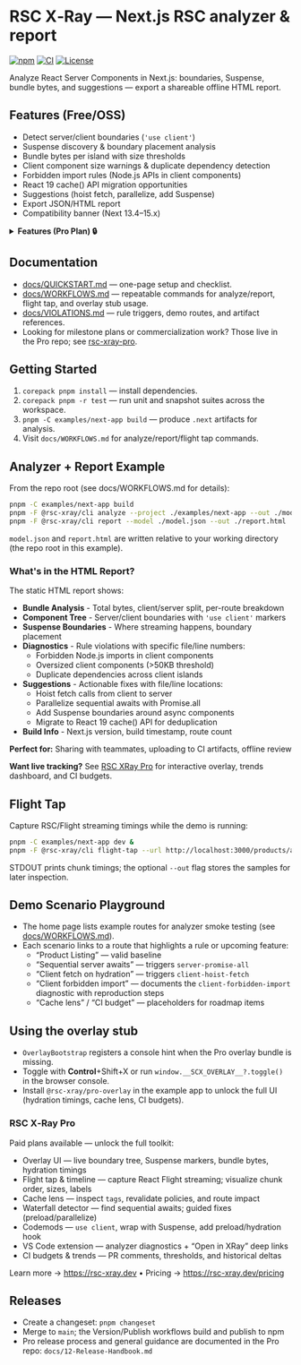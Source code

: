 # RSC X‑Ray — Next.js RSC analyzer & report

[![npm](https://img.shields.io/npm/v/@rsc-xray/cli.svg)](https://www.npmjs.com/package/@rsc-xray/cli)
[![CI](https://img.shields.io/github/actions/workflow/status/rsc-xray/rsc-xray/ci-release.yml?branch=main)](https://github.com/rsc-xray/rsc-xray/actions)
[![License](https://img.shields.io/badge/license-MIT-blue.svg)](LICENSE)

Analyze React Server Components in Next.js: boundaries, Suspense, bundle bytes, and suggestions — export a shareable offline HTML report.

## Features (Free/OSS)

- Detect server/client boundaries (`'use client'`)
- Suspense discovery & boundary placement analysis
- Bundle bytes per island with size thresholds
- Client component size warnings & duplicate dependency detection
- Forbidden import rules (Node.js APIs in client components)
- React 19 cache() API migration opportunities
- Suggestions (hoist fetch, parallelize, add Suspense)
- Export JSON/HTML report
- Compatibility banner (Next 13.4–15.x)

<details>
<summary><strong>Features (Pro Plan) 🔒</strong></summary>

**Live Development Tools:**

- **Interactive Overlay** — Real-time component tree with hydration timings overlaid on your running app
- **Hydration Performance Tracking** — Measure time-to-interactive for each client component
- **Cache Lens** — Visualize revalidateTag/revalidatePath impact, ISR/PPR policies, and route strategies
- **Flight Timeline** — Capture and analyze React Server Component streaming (chunk order, sizes, timings)
- **Server Actions Map** — Track which actions affect which routes through tags and paths

**CI/CD & Automation:**

- **Performance Dashboard** — Interactive HTML dashboard with A+ to F scoring, trend charts, and regression detection
- **Bundle Budgets** — Enforce size limits in CI and fail PRs that exceed thresholds
- **Automated Trend Collection** — Zero-config GitHub Action for historical performance tracking
- **PR Comments** — Automatic budget reports and delta comparisons posted to pull requests
- **Performance Scoring** — Composite scores based on bundle size, hydration, trends, and violations

**Developer Experience:**

- **VS Code Extension** — Inline diagnostics with one-click quick fixes (wrap in Suspense, add cache(), code splitting)
- **Automated Codemods** — Transform code to fix common patterns (use client, Suspense boundaries, preload hints)
- **Waterfall Detector** — Identify sequential data fetches with guided fixes
- **Advanced Diagnostics** — Route config conflicts, cache policy mismatches, static/dynamic classification

**Enterprise:**

- **Offline License Verification** — Air-gapped deployment support with JWT-based licensing
- **No Telemetry** — 100% local processing, zero network calls during analysis
- **Privacy Mode** — Full GDPR/HIPAA/SOC 2 compliance for sensitive codebases

Learn more → [https://rsc-xray.dev](https://rsc-xray.dev) • Pricing → [https://rsc-xray.dev/pricing](https://rsc-xray.dev/pricing)

</details>

## Documentation

- [docs/QUICKSTART.md](./docs/QUICKSTART.md) — one-page setup and checklist.
- [docs/WORKFLOWS.md](./docs/WORKFLOWS.md) — repeatable commands for analyze/report, flight tap, and overlay stub usage.
- [docs/VIOLATIONS.md](./docs/VIOLATIONS.md) — rule triggers, demo routes, and artifact references.
- Looking for milestone plans or commercialization work? Those live in the Pro repo; see [rsc-xray-pro](https://github.com/rsc-xray/rsc-xray-pro).

## Getting Started

1. `corepack pnpm install` — install dependencies.
2. `corepack pnpm -r test` — run unit and snapshot suites across the workspace.
3. `pnpm -C examples/next-app build` — produce `.next` artifacts for analysis.
4. Visit `docs/WORKFLOWS.md` for analyze/report/flight tap commands.

## Analyzer + Report Example

From the repo root (see docs/WORKFLOWS.md for details):

```bash
pnpm -C examples/next-app build
pnpm -F @rsc-xray/cli analyze --project ./examples/next-app --out ./model.json
pnpm -F @rsc-xray/cli report --model ./model.json --out ./report.html
```

`model.json` and `report.html` are written relative to your working directory (the repo root in this example).

### What's in the HTML Report?

The static HTML report shows:

- **Bundle Analysis** - Total bytes, client/server split, per-route breakdown
- **Component Tree** - Server/client boundaries with `'use client'` markers
- **Suspense Boundaries** - Where streaming happens, boundary placement
- **Diagnostics** - Rule violations with specific file/line numbers:
  - Forbidden Node.js imports in client components
  - Oversized client components (>50KB threshold)
  - Duplicate dependencies across client islands
- **Suggestions** - Actionable fixes with file/line locations:
  - Hoist fetch calls from client to server
  - Parallelize sequential awaits with Promise.all
  - Add Suspense boundaries around async components
  - Migrate to React 19 cache() API for deduplication
- **Build Info** - Next.js version, build timestamp, route count

**Perfect for:** Sharing with teammates, uploading to CI artifacts, offline review

**Want live tracking?** See [RSC XRay Pro](#rsc-xray-pro) for interactive overlay, trends dashboard, and CI budgets.

## Flight Tap

Capture RSC/Flight streaming timings while the demo is running:

```bash
pnpm -C examples/next-app dev &
pnpm -F @rsc-xray/cli flight-tap --url http://localhost:3000/products/analyzer --out ./flight.json
```

STDOUT prints chunk timings; the optional `--out` flag stores the samples for later inspection.

## Demo Scenario Playground

- The home page lists example routes for analyzer smoke testing (see [docs/WORKFLOWS.md](./docs/WORKFLOWS.md)).
- Each scenario links to a route that highlights a rule or upcoming feature:
  - “Product Listing” — valid baseline
  - “Sequential server awaits” — triggers `server-promise-all`
  - “Client fetch on hydration” — triggers `client-hoist-fetch`
  - “Client forbidden import” — documents the `client-forbidden-import` diagnostic with reproduction steps
  - “Cache lens” / “CI budget” — placeholders for roadmap items

## Using the overlay stub

- `OverlayBootstrap` registers a console hint when the Pro overlay bundle is missing.
- Toggle with **Control**+Shift+X or run `window.__SCX_OVERLAY__?.toggle()` in the browser console.
- Install `@rsc-xray/pro-overlay` in the example app to unlock the full UI (hydration timings, cache lens, CI budgets).

### RSC X‑Ray Pro

Paid plans available — unlock the full toolkit:

- Overlay UI — live boundary tree, Suspense markers, bundle bytes, hydration timings
- Flight tap & timeline — capture React Flight streaming; visualize chunk order, sizes, labels
- Cache lens — inspect `tags`, revalidate policies, and route impact
- Waterfall detector — find sequential awaits; guided fixes (preload/parallelize)
- Codemods — `use client`, wrap with Suspense, add preload/hydration hook
- VS Code extension — analyzer diagnostics + “Open in XRay” deep links
- CI budgets & trends — PR comments, thresholds, and historical deltas

Learn more → https://rsc-xray.dev • Pricing → https://rsc-xray.dev/pricing

## Releases

- Create a changeset: `pnpm changeset`
- Merge to `main`; the Version/Publish workflows build and publish to npm
- Pro release process and general guidance are documented in the Pro repo: `docs/12-Release-Handbook.md`
